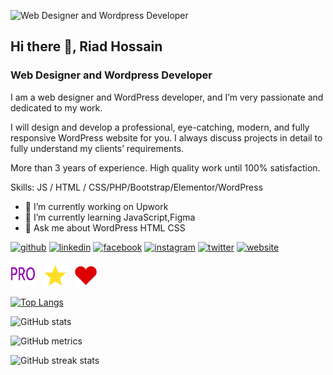 ![Web Designer and Wordpress Developer](https://media.licdn.com/dms/image/D5616AQHUzalrFb7fTQ/profile-displaybackgroundimage-shrink_350_1400/0/1673772248612?e=1706745600&v=beta&t=1xPANdtooEQZ4BwlM34A9Vv_fIXcXSLPCvhHEXU_ZV0)

## Hi there 👋, Riad Hossain
### Web Designer and Wordpress Developer

I am a web designer and WordPress developer, and I’m very passionate and dedicated to my work.

I will design and develop a professional, eye-catching, modern, and fully responsive WordPress website for you. I always discuss projects in detail to fully understand my clients’ requirements.

More than 3 years of experience.
High quality work until 100% satisfaction.

Skills: JS / HTML / CSS/PHP/Bootstrap/Elementor/WordPress

- 🔭 I’m currently working on Upwork 
- 🌱 I’m currently learning JavaScript,Figma  
- 💬 Ask me about WordPress HTML CSS 


[<img src='https://cdn.jsdelivr.net/npm/simple-icons@3.0.1/icons/github.svg' alt='github' height='40'>](https://github.com/RHSRiad)  [<img src='https://cdn.jsdelivr.net/npm/simple-icons@3.0.1/icons/linkedin.svg' alt='linkedin' height='40'>](https://www.linkedin.com/in/riad-hossain-a395b8103/)  [<img src='https://cdn.jsdelivr.net/npm/simple-icons@3.0.1/icons/facebook.svg' alt='facebook' height='40'>](https://www.facebook.com/RHS.RIAD)  [<img src='https://cdn.jsdelivr.net/npm/simple-icons@3.0.1/icons/instagram.svg' alt='instagram' height='40'>](https://www.instagram.com/riad_hossain_shabbir/)  [<img src='https://cdn.jsdelivr.net/npm/simple-icons@3.0.1/icons/twitter.svg' alt='twitter' height='40'>](https://twitter.com/riadBME)  [<img src='https://cdn.jsdelivr.net/npm/simple-icons@3.0.1/icons/icloud.svg' alt='website' height='40'>](riadhossain.xyz)  

<a href='https://github.com/pricing'><img src='https://raw.githubusercontent.com/acervenky/animated-github-badges/master/assets/pro.gif' width='40' height='40'></a> <a href='https://stars.github.com/'><img src='https://raw.githubusercontent.com/acervenky/animated-github-badges/master/assets/starbadge.gif' width='35' height='35'></a> <a href='https://docs.github.com/en/github/supporting-the-open-source-community-with-github-sponsors'><img src='https://raw.githubusercontent.com/acervenky/animated-github-badges/master/assets/sponsorbadge.gif' width='35' height='35'></a> 

[![Top Langs](https://github-readme-stats.vercel.app/api/top-langs/?username=RHSRiad)](https://github.com/anuraghazra/github-readme-stats)

![GitHub stats](https://github-readme-stats.vercel.app/api?username=anuraghazra&show_icons=true&hide=contribs,prs&cache_seconds=86400&theme=algolia)  

![GitHub metrics](https://metrics.lecoq.io/RHSRiad)  

![GitHub streak stats](https://streak-stats.demolab.com/?user=RHSRiad)  

